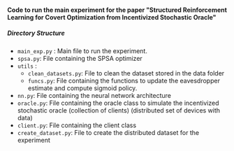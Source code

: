 #### Code to run the main experiment for the paper "Structured Reinforcement Learning for  Covert Optimization from Incentivized Stochastic Oracle"

##### Directory Structure
- ```main_exp.py``` : Main file to run the experiment. 
- ```spsa.py```: File containing the SPSA optimizer
- ```utils``` :
  - ```clean_datasets.py```: File to clean the dataset stored in the data folder
  - ```funcs.py```: File containing the functions to update the eavesdropper estimate and compute sigmoid policy.
- ```nn.py```: File containing the neural network architecture
- ```oracle.py```: File containing the oracle class to simulate the incentivized stochastic oracle (collection of clients) (distributed set of devices with data)
- ```client.py```: File containing the client class 
- ```create_dataset.py```: File to create the distributed dataset for the experiment